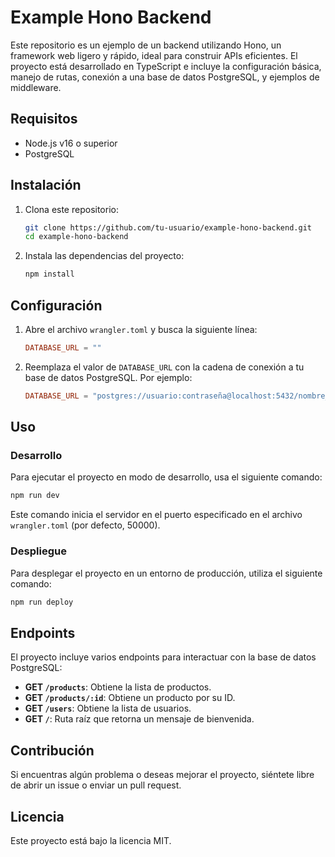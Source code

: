 # Example Hono Backend

Este repositorio es un ejemplo de un backend utilizando Hono, un framework web ligero y rápido, ideal para construir APIs eficientes. El proyecto está desarrollado en TypeScript e incluye la configuración básica, manejo de rutas, conexión a una base de datos PostgreSQL, y ejemplos de middleware.

## Requisitos

- Node.js v16 o superior
- PostgreSQL

## Instalación

1. Clona este repositorio:
   ```bash
   git clone https://github.com/tu-usuario/example-hono-backend.git
   cd example-hono-backend
   ```

2. Instala las dependencias del proyecto:
   ```bash
   npm install
   ```

## Configuración

1. Abre el archivo `wrangler.toml` y busca la siguiente línea:
   ```toml
   DATABASE_URL = ""
   ```
2. Reemplaza el valor de `DATABASE_URL` con la cadena de conexión a tu base de datos PostgreSQL. Por ejemplo:
   ```toml
   DATABASE_URL = "postgres://usuario:contraseña@localhost:5432/nombre_base_de_datos"
   ```

## Uso

### Desarrollo

Para ejecutar el proyecto en modo de desarrollo, usa el siguiente comando:

```bash
npm run dev
```

Este comando inicia el servidor en el puerto especificado en el archivo `wrangler.toml` (por defecto, 50000).

### Despliegue

Para desplegar el proyecto en un entorno de producción, utiliza el siguiente comando:

```bash
npm run deploy
```

## Endpoints

El proyecto incluye varios endpoints para interactuar con la base de datos PostgreSQL:

- **GET `/products`**: Obtiene la lista de productos.
- **GET `/products/:id`**: Obtiene un producto por su ID.
- **GET `/users`**: Obtiene la lista de usuarios.
- **GET `/`**: Ruta raíz que retorna un mensaje de bienvenida.

## Contribución

Si encuentras algún problema o deseas mejorar el proyecto, siéntete libre de abrir un issue o enviar un pull request.

## Licencia

Este proyecto está bajo la licencia MIT.
